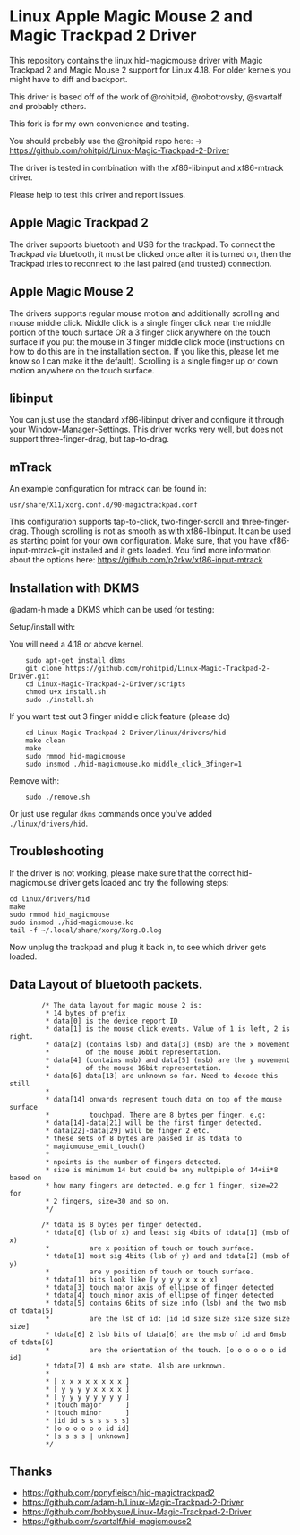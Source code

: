# Linux Apple Magic Mouse 2 and Magic Trackpad 2 Driver

This repository contains the linux hid-magicmouse driver with Magic Trackpad 2 and Magic Mouse 2 support for Linux 4.18. For older kernels you might have to diff and backport.

This driver is based off of the work of @rohitpid, @robotrovsky, @svartalf and probably others.

This fork is for my own convenience and testing.

You should probably use the @rohitpid repo here: -> https://github.com/rohitpid/Linux-Magic-Trackpad-2-Driver

The driver is tested in combination with the xf86-libinput and xf86-mtrack driver.

Please help to test this driver and report issues.

## Apple Magic Trackpad 2
The driver supports bluetooth and USB for the trackpad. To connect the Trackpad via bluetooth, it must be clicked once after it is turned on, then the Trackpad tries to reconnect to the last paired (and trusted) connection.

## Apple Magic Mouse 2
The drivers supports regular mouse motion and additionally scrolling and mouse middle click. Middle click is a single finger click near the middle portion of the touch surface OR a 3 finger click anywhere on the touch surface if you put the mouse in 3 finger middle click mode (instructions on how to do this are in the installation section. If you like this, please let me know so I can make it the default). Scrolling is a single finger up or down motion anywhere on the touch surface.

## libinput
You can just use the standard xf86-libinput driver and configure it through your Window-Manager-Settings. This driver works very well, but does not support three-finger-drag, but tap-to-drag.

## mTrack
An example configuration for mtrack can be found in:
```
usr/share/X11/xorg.conf.d/90-magictrackpad.conf 
```
This configuration supports tap-to-click, two-finger-scroll and three-finger-drag. Though scrolling is not as smooth as with xf86-libinput. It can be used as starting point for your own configuration. Make sure, that you have xf86-input-mtrack-git installed and it gets loaded. You find more information about the options here: https://github.com/p2rkw/xf86-input-mtrack

## Installation with DKMS

@adam-h made a DKMS which can be used for testing:

Setup/install with:

You will need a 4.18 or above kernel.

```
    sudo apt-get install dkms
    git clone https://github.com/rohitpid/Linux-Magic-Trackpad-2-Driver.git
    cd Linux-Magic-Trackpad-2-Driver/scripts
    chmod u+x install.sh
    sudo ./install.sh
```

If you want test out 3 finger middle click feature (please do)

```
    cd Linux-Magic-Trackpad-2-Driver/linux/drivers/hid
    make clean
    make
    sudo rmmod hid-magicmouse
    sudo insmod ./hid-magicmouse.ko middle_click_3finger=1
```

Remove with:
```
    sudo ./remove.sh
```
Or just use regular `dkms` commands once you've added `./linux/drivers/hid`.

## Troubleshooting
If the driver is not working, please make sure that the correct hid-magicmouse driver gets loaded and try the following steps:

    cd linux/drivers/hid
    make
    sudo rmmod hid_magicmouse
    sudo insmod ./hid-magicmouse.ko
    tail -f ~/.local/share/xorg/Xorg.0.log

Now unplug the trackpad and plug it back in, to see which driver gets loaded.

## Data Layout of bluetooth packets.

```
		/* The data layout for magic mouse 2 is:
		 * 14 bytes of prefix
		 * data[0] is the device report ID
		 * data[1] is the mouse click events. Value of 1 is left, 2 is right.
		 * data[2] (contains lsb) and data[3] (msb) are the x movement
		 *         of the mouse 16bit representation.
		 * data[4] (contains msb) and data[5] (msb) are the y movement
		 *         of the mouse 16bit representation.
		 * data[6] data[13] are unknown so far. Need to decode this still
		 *
		 * data[14] onwards represent touch data on top of the mouse surface
		 *          touchpad. There are 8 bytes per finger. e.g:
		 * data[14]-data[21] will be the first finger detected.
		 * data[22]-data[29] will be finger 2 etc.
		 * these sets of 8 bytes are passed in as tdata to
		 * magicmouse_emit_touch()
		 *
		 * npoints is the number of fingers detected.
		 * size is minimum 14 but could be any multpiple of 14+ii*8 based on
		 * how many fingers are detected. e.g for 1 finger, size=22 for
		 * 2 fingers, size=30 and so on.
		 */

        /* tdata is 8 bytes per finger detected.
		 * tdata[0] (lsb of x) and least sig 4bits of tdata[1] (msb of x)
		 *          are x position of touch on touch surface.
		 * tdata[1] most sig 4bits (lsb of y) and and tdata[2] (msb of y)
		 *          are y position of touch on touch surface.
		 * tdata[1] bits look like [y y y y x x x x]
		 * tdata[3] touch major axis of ellipse of finger detected
		 * tdata[4] touch minor axis of ellipse of finger detected
		 * tdata[5] contains 6bits of size info (lsb) and the two msb of tdata[5]
		 *          are the lsb of id: [id id size size size size size size]
		 * tdata[6] 2 lsb bits of tdata[6] are the msb of id and 6msb of tdata[6]
		 *          are the orientation of the touch. [o o o o o o id id]
		 * tdata[7] 4 msb are state. 4lsb are unknown.
		 *
		 * [ x x x x x x x x ]
		 * [ y y y y x x x x ]
		 * [ y y y y y y y y ]
		 * [touch major      ]
		 * [touch minor      ]
		 * [id id s s s s s s]
		 * [o o o o o o id id]
		 * [s s s s | unknown]
		 */
```

## Thanks
* https://github.com/ponyfleisch/hid-magictrackpad2
* https://github.com/adam-h/Linux-Magic-Trackpad-2-Driver
* https://github.com/bobbysue/Linux-Magic-Trackpad-2-Driver
* https://github.com/svartalf/hid-magicmouse2
